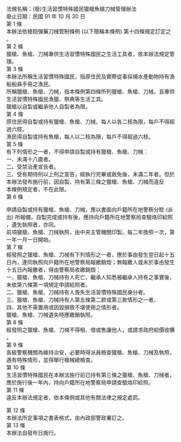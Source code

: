 法規名稱：(廢)生活習慣特殊國民獵槍魚槍刀械管理辦法  
廢止日期：民國 91 年 10 月 30 日  
第 1 條  
本辦法依槍砲彈藥刀械管制條例 (以下簡稱本條例) 第十四條規定訂定之  
。  
第 2 條  
獵槍、魚槍、刀械專供生活習慣特殊國民之生活工具者，依本辦法規定管  
理。  
第 3 條  
本辦法所稱生活習慣特殊國民，指原住民及實際從事採捕水產動物持有漁  
船船員手冊之漁民。  
所稱獵槍、魚槍、刀械，指本條例第四條所列獵槍、魚槍、刀械，且專供  
生活習慣特殊國民漁獵、祭典等生活工具。  
獵槍以自製或繼承他人自製者為限。  
第 4 條  
原住民得自製或持有獵槍、魚槍、刀械，每人以各二枝為限，每戶不得超  
過六枝。  
漁民得自製或持有魚槍，每人以二枝為限，每戶不得超過六枝。  
第 5 條  
有下列情形之一者，不得申請自製或持有獵槍、魚槍、刀械：  
一、未滿十八歲者。  
二、受禁治產宣告者。  
三、受有期待刑以上刑之宣告，經執行完畢或赦免後，未滿二年者。但於  
本辦法發布施行前，因自製、持有第三條之獵槍、魚槍、刀械而違反  
本條例規定者，不在此限。  
第 6 條  


申請自製或持有獵槍、魚槍、刀械，應以書面向戶籍所在地警察分駐 (派  
出) 所報備，自製完成或持有後，應持向戶籍所在地警察局查驗烙印給照  
，遺失執照者，亦同。  
前項獵槍、魚槍、刀械執照，由中央主管機關印製，每二年換照一次，第  
一年一月一日開始。  
第 7 條  
經發照之獵槍、魚槍、刀械有下列情形之一者，應於事由發生翌日起十五  
日內，連同執照向戶籍所在地警察局報繳銷燬；無報繳人或未於事由發生  
十五日內報繳者，得由警察局收繳銷燬：  
一、獵槍、魚槍、刀械持有人死亡，繼承人知悉被繼承人持有之事實後，  
未依第六條第一項規定申請給照者。  
二、獵槍、魚槍、刀械持有人喪失生活習慣特殊國民身分者。  
三、獵槍、魚槍、刀械持有人第五條第二款或第三款情形之一者。  
四、其他不需置用或因毀損致不堪使用之情形者。  
獵槍、魚槍、刀械遺失時應繳銷執照。  
第 8 條  
經發照之獵槍、魚槍、刀械不得租、借或售讓他人，或請求政府給價收購  
。  
第 9 條  
各級警察機關為維持治安，必要時得派員檢查獵槍、魚槍、刀械及執照，  
遇有特殊情形，並得舉行槍械總檢查。  
第 10 條  
生活習慣特殊國民在本辦法施行前已持有第三條之獵槍、魚槍、刀械者，  
應於施行後一年內，持向戶籍所在地警察局申請查驗烙印給照。  
第 11 條  
違反本辦法規定者，依本條例或其他有關法律之規定處罰。  


第 12 條  
本辦法所定事項之書表格式，由內政部警政署訂之。  
第 13 條  
本辦法自發布日施行。  


